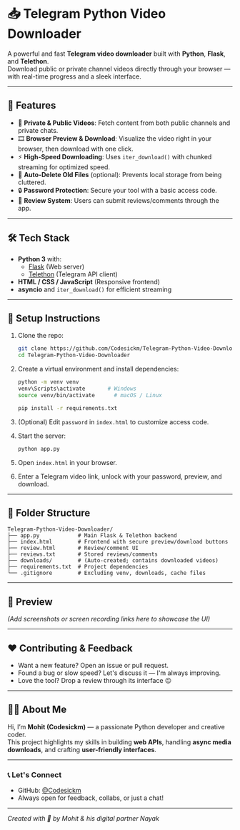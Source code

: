 # 📥 Telegram Python Video Downloader

A powerful and fast **Telegram video downloader** built with **Python**, **Flask**, and **Telethon**.  
Download public or private channel videos directly through your browser — with real-time progress and a sleek interface.

---

## 🚀 Features

- 🔐 **Private & Public Videos**: Fetch content from both public channels and private chats.
- 🎞 **Browser Preview & Download**: Visualize the video right in your browser, then download with one click.
- ⚡ **High-Speed Downloading**: Uses `iter_download()` with chunked streaming for optimized speed.
- 🧹 **Auto-Delete Old Files** (optional): Prevents local storage from being cluttered.
- 🔒 **Password Protection**: Secure your tool with a basic access code.
- 💬 **Review System**: Users can submit reviews/comments through the app.

---

## 🛠 Tech Stack

- **Python 3** with:
  - [Flask](https://flask.palletsprojects.com/) (Web server)
  - [Telethon](https://github.com/LonamiWebs/Telethon) (Telegram API client)
- **HTML / CSS / JavaScript** (Responsive frontend)
- **asyncio** and `iter_download()` for efficient streaming

---

## 🧭 Setup Instructions

1. Clone the repo:
   ```bash
   git clone https://github.com/Codesickm/Telegram-Python-Video-Downloader.git
   cd Telegram-Python-Video-Downloader
   ```

2. Create a virtual environment and install dependencies:
   ```bash
   python -m venv venv
   venv\Scripts\activate       # Windows
   source venv/bin/activate      # macOS / Linux

   pip install -r requirements.txt
   ```

3. (Optional) Edit `password` in `index.html` to customize access code.

4. Start the server:
   ```bash
   python app.py
   ```

5. Open `index.html` in your browser.

6. Enter a Telegram video link, unlock with your password, preview, and download.

---

## 📁 Folder Structure

```
Telegram-Python-Video-Downloader/
├── app.py            # Main Flask & Telethon backend
├── index.html        # Frontend with secure preview/download buttons
├── review.html       # Review/comment UI
├── reviews.txt       # Stored reviews/comments
├── downloads/        # (Auto-created; contains downloaded videos)
├── requirements.txt  # Project dependencies
└── .gitignore        # Excluding venv, downloads, cache files
```

---

## 📸 Preview

*(Add screenshots or screen recording links here to showcase the UI)*

---

## ❤️ Contributing & Feedback

- Want a new feature? Open an issue or pull request.
- Found a bug or slow speed? Let's discuss it — I'm always improving.
- Love the tool? Drop a review through its interface 😉

---

## 👨‍💻 About Me

Hi, I’m **Mohit (Codesickm)** — a passionate Python developer and creative coder.  
This project highlights my skills in building **web APIs**, handling **async media downloads**, and crafting **user-friendly interfaces**.

---

### 📞 Let's Connect

- GitHub: [@Codesickm](https://github.com/Codesickm)  
- Always open for feedback, collabs, or just a chat!

---

*Created with 💛 by Mohit & his digital partner Nayak*
